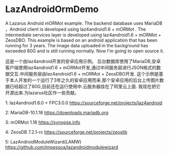 # LazAndroidOrmDemo
A Lazarus Android mORMot example.
The backend database uses MariaDB ，Android client is developed using laz4android1.6 + mORMot .
The intermediate services layer is developed using laz4android1.6 + mORMot + ZeosDBO.
This example is based on an android application that has been running for 3 years. The image data uploaded in the background has exceeded 80G and is still running normally.
Now I'm going to open source it.

这是一个由laz4android开发的安卓应用示例。
后台数据库使用了MariaDB,安卓客户端使用laz4android1.6 + mORMot开发,通过中间服务层进行JSON格式的数据交互.中间服务层由laz4android1.6 + mORMot + ZeosDBO开发.
这个示例是基于本人开发的一个运行了3年之久的安卓应用而来.那个安卓应用的后台上传图片数据已经超过了80G,目前还在运行使用中.云服务器挂在了阿里云上面.
我现在把它开源出来.为lazarus社区作一些贡献。

1: laz4android1.6.0 + FPC3.0.0
https://sourceforge.net/projects/laz4android

2: MariaDB-10.1.18
https://downloads.mariadb.org

3: mORMot 1.18
https://synopse.info

4: ZeosDB 7.2.1-rc
https://sourceforge.net/projects/zeoslib

5: LazAndroidModuleWizard(LAMW)
https://github.com/jmpessoa/lazandroidmodulewizard


